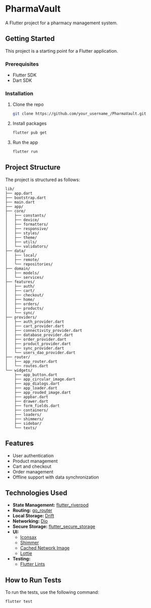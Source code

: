 # PharmaVault

A Flutter project for a pharmacy management system.

## Getting Started

This project is a starting point for a Flutter application.


### Prerequisites

- Flutter SDK
- Dart SDK

### Installation

1. Clone the repo
   ```sh
   git clone https://github.com/your_username_/PharmaVault.git
   ```
2. Install packages
   ```sh
   flutter pub get
   ```
3. Run the app
   ```sh
   flutter run
   ```

## Project Structure

The project is structured as follows:

```
lib/
├── app.dart
├── bootstrap.dart
├── main.dart
├── app/
├── core/
│   ├── constants/
│   ├── device/
│   ├── formatters/
│   ├── responsive/
│   ├── styles/
│   ├── theme/
│   ├── utils/
│   └── validators/
├── data/
│   ├── local/
│   ├── remote/
│   └── repositories/
├── domain/
│   ├── models/
│   └── services/
├── features/
│   ├── auth/
│   ├── cart/
│   ├── checkout/
│   ├── home/
│   ├── orders/
│   ├── products/
│   └── sync/
├── providers/
│   ├── auth_provider.dart
│   ├── cart_provider.dart
│   ├── connectivity_provider.dart
│   ├── database_provider.dart
│   ├── order_provider.dart
│   ├── product_provider.dart
│   ├── sync_provider.dart
│   └── users_dao_provider.dart
├── router/
│   ├── app_router.dart
│   └── routes.dart
└── widgets/
    ├── app_button.dart
    ├── app_circular_image.dart
    ├── app_dialogs.dart
    ├── app_loader.dart
    ├── app_rouded_image.dart
    ├── appbar.dart
    ├── drawer.dart
    ├── form_fields.dart
    ├── containers/
    ├── loaders/
    ├── shimmers/
    ├── sidebar/
    └── texts/
```

## Features

- User authentication
- Product management
- Cart and checkout
- Order management
- Offline support with data synchronization

## Technologies Used

- **State Management:** [flutter_riverpod](https://riverpod.dev/)
- **Routing:** [go_router](https://pub.dev/packages/go_router)
- **Local Storage:** [Drift](https://drift.simonbinder.eu/)
- **Networking:** [Dio](https://pub.dev/packages/dio)
- **Secure Storage:** [flutter_secure_storage](https://pub.dev/packages/flutter_secure_storage)
- **UI:**
    - [Iconsax](https://pub.dev/packages/iconsax)
    - [Shimmer](https://pub.dev/packages/shimmer)
    - [Cached Network Image](https://pub.dev/packages/cached_network_image)
    - [Lottie](https://pub.dev/packages/lottie)
- **Testing:**
    - [Flutter Lints](https://pub.dev/packages/flutter_lints)

## How to Run Tests

To run the tests, use the following command:

```sh
flutter test
```